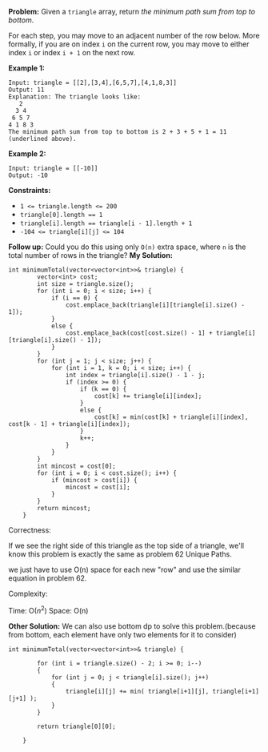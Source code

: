 **Problem:**
Given a `triangle` array, return *the minimum path sum from top to bottom*.

For each step, you may move to an adjacent number of the row below. More formally, if you are on index `i` on the current row, you may move to either index `i` or index `i + 1` on the next row.

 

**Example 1:**

```
Input: triangle = [[2],[3,4],[6,5,7],[4,1,8,3]]
Output: 11
Explanation: The triangle looks like:
   2
  3 4
 6 5 7
4 1 8 3
The minimum path sum from top to bottom is 2 + 3 + 5 + 1 = 11 (underlined above).
```

**Example 2:**

```
Input: triangle = [[-10]]
Output: -10
```

 

**Constraints:**

- `1 <= triangle.length <= 200`
- `triangle[0].length == 1`
- `triangle[i].length == triangle[i - 1].length + 1`
- `-104 <= triangle[i][j] <= 104`

 

**Follow up:** Could you do this using only `O(n)` extra space, where `n` is the total number of rows in the triangle?
**My Solution:**
```
int minimumTotal(vector<vector<int>>& triangle) {
        vector<int> cost;
        int size = triangle.size();
        for (int i = 0; i < size; i++) {
            if (i == 0) {
                cost.emplace_back(triangle[i][triangle[i].size() - 1]);
            }
            else {
                cost.emplace_back(cost[cost.size() - 1] + triangle[i][triangle[i].size() - 1]);
            }
        }
        for (int j = 1; j < size; j++) {
            for (int i = 1, k = 0; i < size; i++) {
                int index = triangle[i].size() - 1 - j;
                if (index >= 0) {
                    if (k == 0) {
                        cost[k] += triangle[i][index];
                    }
                    else {
                        cost[k] = min(cost[k] + triangle[i][index], cost[k - 1] + triangle[i][index]);
                    }
                    k++;
                }
            }
        }
        int mincost = cost[0];
        for (int i = 0; i < cost.size(); i++) {
            if (mincost > cost[i]) {
                mincost = cost[i];
            }
        }
        return mincost;
    }
```
Correctness:

If we see the right side of this triangle as the top side of a triangle, we'll know this problem is exactly the same as problem 62 Unique Paths.

we just have to use O(n) space for each new "row" and use the similar equation in problem 62.

Complexity:

Time: O($n^2$)
Space: O(n)

**Other Solution:**
We can also use bottom dp to solve this problem.(because from bottom, each element have only two elements for it to consider)
```
int minimumTotal(vector<vector<int>>& triangle) {
     
        for (int i = triangle.size() - 2; i >= 0; i--)
        {
            for (int j = 0; j < triangle[i].size(); j++)
            {
                triangle[i][j] += min( triangle[i+1][j], triangle[i+1][j+1] );
            }
        }
        
        return triangle[0][0];
        
    }
```